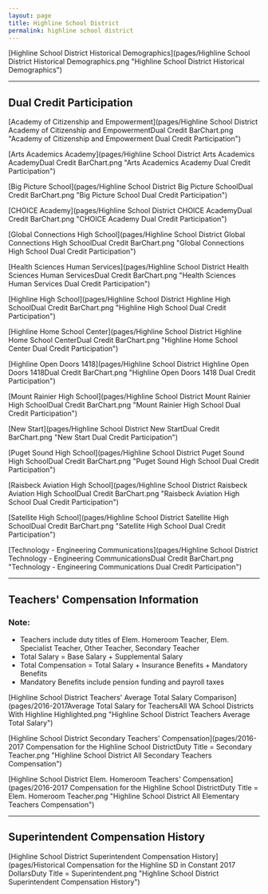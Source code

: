 ```yaml
---
layout: page
title: Highline School District
permalink: highline school district
---
```



[Highline School District Historical Demographics](pages/Highline School District Historical Demographics.png "Highline School District Historical Demographics")

___

## Dual Credit Participation

[Academy of Citizenship and Empowerment](pages/Highline School District Academy of Citizenship and EmpowermentDual Credit BarChart.png "Academy of Citizenship and Empowerment Dual Credit Participation")

[Arts   Academics Academy](pages/Highline School District Arts   Academics AcademyDual Credit BarChart.png "Arts   Academics Academy Dual Credit Participation")

[Big Picture School](pages/Highline School District Big Picture SchoolDual Credit BarChart.png "Big Picture School Dual Credit Participation")

[CHOICE Academy](pages/Highline School District CHOICE AcademyDual Credit BarChart.png "CHOICE Academy Dual Credit Participation")

[Global Connections High School](pages/Highline School District Global Connections High SchoolDual Credit BarChart.png "Global Connections High School Dual Credit Participation")

[Health Sciences   Human Services](pages/Highline School District Health Sciences   Human ServicesDual Credit BarChart.png "Health Sciences   Human Services Dual Credit Participation")

[Highline High School](pages/Highline School District Highline High SchoolDual Credit BarChart.png "Highline High School Dual Credit Participation")

[Highline Home School Center](pages/Highline School District Highline Home School CenterDual Credit BarChart.png "Highline Home School Center Dual Credit Participation")

[Highline Open Doors 1418](pages/Highline School District Highline Open Doors 1418Dual Credit BarChart.png "Highline Open Doors 1418 Dual Credit Participation")

[Mount Rainier High School](pages/Highline School District Mount Rainier High SchoolDual Credit BarChart.png "Mount Rainier High School Dual Credit Participation")

[New Start](pages/Highline School District New StartDual Credit BarChart.png "New Start Dual Credit Participation")

[Puget Sound High School](pages/Highline School District Puget Sound High SchoolDual Credit BarChart.png "Puget Sound High School Dual Credit Participation")

[Raisbeck Aviation High School](pages/Highline School District Raisbeck Aviation High SchoolDual Credit BarChart.png "Raisbeck Aviation High School Dual Credit Participation")

[Satellite High School](pages/Highline School District Satellite High SchoolDual Credit BarChart.png "Satellite High School Dual Credit Participation")

[Technology - Engineering   Communications](pages/Highline School District Technology - Engineering   CommunicationsDual Credit BarChart.png "Technology - Engineering   Communications Dual Credit Participation")


___

## Teachers' Compensation Information
### Note:
- Teachers include duty titles of Elem. Homeroom Teacher, Elem. Specialist Teacher, Other Teacher, Secondary Teacher
- Total Salary = Base Salary + Supplemental Salary
- Total Compensation = Total Salary + Insurance Benefits + Mandatory Benefits
- Mandatory Benefits include pension funding and payroll taxes

[Highline School District Teachers' Average Total Salary Comparison](pages/2016-2017Average Total Salary for TeachersAll WA School Districts With Highline Highlighted.png "Highline School District Teachers Average Total Salary")

[Highline School District Secondary Teachers' Compensation](pages/2016-2017 Compensation for the Highline School DistrictDuty Title = Secondary Teacher.png "Highline School District All Secondary Teachers Compensation")

[Highline School District Elem. Homeroom Teachers' Compensation](pages/2016-2017 Compensation for the Highline School DistrictDuty Title = Elem. Homeroom Teacher.png "Highline School District All Elementary Teachers Compensation")


___

## Superintendent Compensation History

[Highline School District Superintendent Compensation History](pages/Historical Compensation for the Highline SD in Constant 2017 DollarsDuty Title = Superintendent.png "Highline School District Superintendent Compensation History")


